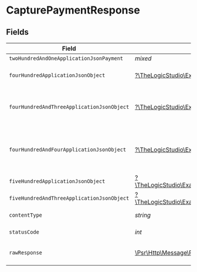 # CapturePaymentResponse


## Fields

| Field                                                                                                                                                                      | Type                                                                                                                                                                       | Required                                                                                                                                                                   | Description                                                                                                                                                                |
| -------------------------------------------------------------------------------------------------------------------------------------------------------------------------- | -------------------------------------------------------------------------------------------------------------------------------------------------------------------------- | -------------------------------------------------------------------------------------------------------------------------------------------------------------------------- | -------------------------------------------------------------------------------------------------------------------------------------------------------------------------- |
| `twoHundredAndOneApplicationJsonPayment`                                                                                                                                   | *mixed*                                                                                                                                                                    | :heavy_minus_sign:                                                                                                                                                         | Payment Created                                                                                                                                                            |
| `fourHundredApplicationJsonObject`                                                                                                                                         | [?\TheLogicStudio\ExactPayments\Models\Operations\CapturePaymentResponseBody](../../models/operations/CapturePaymentResponseBody.md)                                       | :heavy_minus_sign:                                                                                                                                                         | **Bad Request**\<br/>When there are errors in the payload.<br/>                                                                                                            |
| `fourHundredAndThreeApplicationJsonObject`                                                                                                                                 | [?\TheLogicStudio\ExactPayments\Models\Operations\CapturePaymentPaymentsResponseBody](../../models/operations/CapturePaymentPaymentsResponseBody.md)                       | :heavy_minus_sign:                                                                                                                                                         | **Access Denied**\<br/>Credentials supplied do not grant access to the requested resource.<br/>                                                                            |
| `fourHundredAndFourApplicationJsonObject`                                                                                                                                  | [?\TheLogicStudio\ExactPayments\Models\Operations\CapturePaymentPaymentsResponseResponseBody](../../models/operations/CapturePaymentPaymentsResponseResponseBody.md)       | :heavy_minus_sign:                                                                                                                                                         | **Not Found**\<br/>\<br/>When you'll get `401 Unauthorized` response:<br/>- When there are no Accounts/Orders/Payment found.<br/>                                          |
| `fiveHundredApplicationJsonObject`                                                                                                                                         | [?\TheLogicStudio\ExactPayments\Models\Operations\CapturePaymentPaymentsResponse500ResponseBody](../../models/operations/CapturePaymentPaymentsResponse500ResponseBody.md) | :heavy_minus_sign:                                                                                                                                                         | **Internal Server Error**<br/>                                                                                                                                             |
| `fiveHundredAndThreeApplicationJsonObject`                                                                                                                                 | [?\TheLogicStudio\ExactPayments\Models\Operations\CapturePaymentPaymentsResponse503ResponseBody](../../models/operations/CapturePaymentPaymentsResponse503ResponseBody.md) | :heavy_minus_sign:                                                                                                                                                         | **Service Unavailable**<br/>                                                                                                                                               |
| `contentType`                                                                                                                                                              | *string*                                                                                                                                                                   | :heavy_check_mark:                                                                                                                                                         | HTTP response content type for this operation                                                                                                                              |
| `statusCode`                                                                                                                                                               | *int*                                                                                                                                                                      | :heavy_check_mark:                                                                                                                                                         | HTTP response status code for this operation                                                                                                                               |
| `rawResponse`                                                                                                                                                              | [\Psr\Http\Message\ResponseInterface](https://www.php-fig.org/psr/psr-7/#33-psrhttpmessageresponseinterface)                                                               | :heavy_minus_sign:                                                                                                                                                         | Raw HTTP response; suitable for custom response parsing                                                                                                                    |